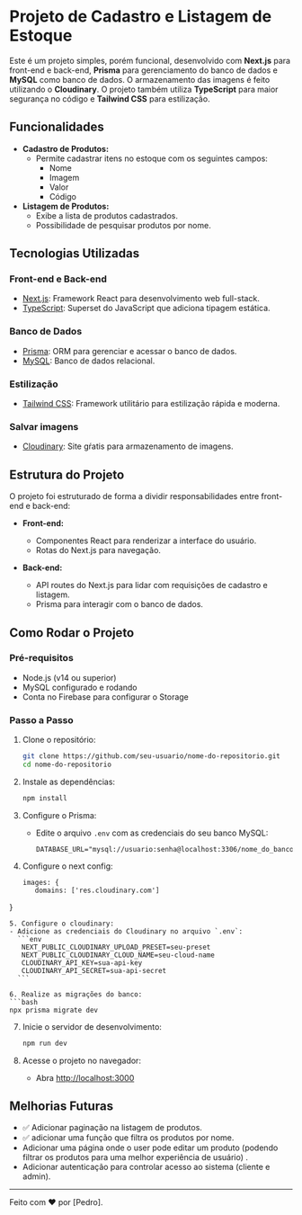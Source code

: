 # Projeto de Cadastro e Listagem de Estoque

Este é um projeto simples, porém funcional, desenvolvido com **Next.js** para front-end e back-end, **Prisma** para gerenciamento do banco de dados e **MySQL** como banco de dados. O armazenamento das imagens é feito utilizando o **Cloudinary**. O projeto também utiliza **TypeScript** para maior segurança no código e **Tailwind CSS** para estilização.

## Funcionalidades

- **Cadastro de Produtos:**
  - Permite cadastrar itens no estoque com os seguintes campos:
    - Nome
    - Imagem
    - Valor
    - Código
- **Listagem de Produtos:**
  - Exibe a lista de produtos cadastrados.
  - Possibilidade de pesquisar produtos por nome.

## Tecnologias Utilizadas

### Front-end e Back-end
- [Next.js](https://nextjs.org/): Framework React para desenvolvimento web full-stack.
- [TypeScript](https://www.typescriptlang.org/): Superset do JavaScript que adiciona tipagem estática.

### Banco de Dados
- [Prisma](https://www.prisma.io/): ORM para gerenciar e acessar o banco de dados.
- [MySQL](https://www.mysql.com/): Banco de dados relacional.

### Estilização
- [Tailwind CSS](https://tailwindcss.com/): Framework utilitário para estilização rápida e moderna.

### Salvar imagens
- [Cloudinary](https://cloudinary.com/): Site gŕatis para armazenamento de imagens.


## Estrutura do Projeto

O projeto foi estruturado de forma a dividir responsabilidades entre front-end e back-end:

- **Front-end:**
  - Componentes React para renderizar a interface do usuário.
  - Rotas do Next.js para navegação.

- **Back-end:**
  - API routes do Next.js para lidar com requisições de cadastro e listagem.
  - Prisma para interagir com o banco de dados.

## Como Rodar o Projeto

### Pré-requisitos

- Node.js (v14 ou superior)
- MySQL configurado e rodando
- Conta no Firebase para configurar o Storage

### Passo a Passo

1. Clone o repositório:
   ```bash
   git clone https://github.com/seu-usuario/nome-do-repositorio.git
   cd nome-do-repositorio
   ```

2. Instale as dependências:
   ```bash
   npm install
   ```

3. Configure o Prisma:
   - Edite o arquivo `.env` com as credenciais do seu banco MySQL:
     ```env
     DATABASE_URL="mysql://usuario:senha@localhost:3306/nome_do_banco"
     ```
4. Configure o next config:   
   ```
   images: {
      domains: ['res.cloudinary.com']
  }
   ```: 
5. Configure o cloudinary:
   - Adicione as credenciais do Cloudinary no arquivo `.env`:
     ```env
      NEXT_PUBLIC_CLOUDINARY_UPLOAD_PRESET=seu-preset
      NEXT_PUBLIC_CLOUDINARY_CLOUD_NAME=seu-cloud-name
      CLOUDINARY_API_KEY=sua-api-key
      CLOUDINARY_API_SECRET=sua-api-secret
     ```

6. Realize as migrações do banco:
   ```bash
   npx prisma migrate dev
   ```

7. Inicie o servidor de desenvolvimento:
   ```bash
   npm run dev
   ```

8. Acesse o projeto no navegador:
   - Abra [http://localhost:3000](http://localhost:3000)

## Melhorias Futuras

- ✅ Adicionar paginação na listagem de produtos.
- ✅ adicionar uma função que filtra os produtos por nome.
- Adicionar uma página onde o user pode editar um produto (podendo filtrar os produtos para uma melhor experiência de usuário) .
- Adicionar autenticação para controlar acesso ao sistema (cliente e admin).

---

Feito com ❤️ por [Pedro].
